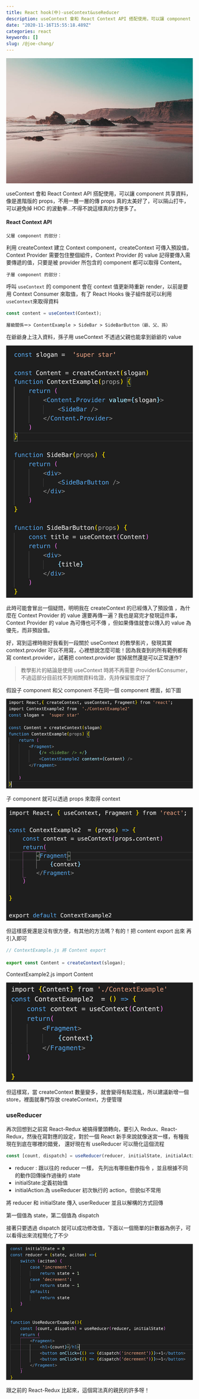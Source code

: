 ```yaml
---
title: React hook(中)-useContext&useReducer
description: useContext 會和 React Context API 搭配使用，可以讓 component 共享資料，像是進階版的 props，不用一層一層的傳 props 真的太美好了，可以隔山打牛，可以避免掉 HOC 的波動拳…不得不說這樣真的方便多了。
date: "2020-11-16T15:55:18.489Z"
categories: react
keywords: []
slug: /@joe-chang/
---
```


![](/img/1__au40ZgVt3x6DrLVe__ptQ9w.jpeg)

useContext 會和 React Context API 搭配使用，可以讓 component 共享資料，像是進階版的 props，不用一層一層的傳 props 真的太美好了，可以隔山打牛，可以避免掉 HOC 的波動拳…不得不說這樣真的方便多了。

#### React Context API

`父層 component 的部分：`

利用 createContext 建立 Context component，createContext 可傳入預設值，Context Provider 需要包住整個組件，Context Provider 的 value 記得要傳入需要傳遞的值，只要是被 provider 所包含的 component 都可以取得 Content。

`子層 component 的部分：`

呼叫 `useContext` 的 component 會在 context 值更新時重新 render，以前是要用 Context Consumer 來取值，有了 React Hooks 後子組件就可以利用`useContext`來取得資料

```javascript
const content = useContext(Context);
```

`層級關係＝> ContentExample > SideBar > SideBarButton（爺、父、孫）`

在爺爺身上注入資料，孫子用 useContext 不透過父親也能拿到爺爺的 value

![](/img/1__ApHCRRPUZtIzJ__kiAkR9kQ.png)

此時可能會冒出一個疑問，明明我在 createContext 的已經傳入了預設值 ，為什麼在 Context Provider 的 value 還要再傳一遍？我也是寫完才發現這件事，Context Provider 的 value 為可傳也可不傳 ，但如果傳值就會以傳入的 value 為優先，而非預設值。

好，寫到這裡時剛好我看到一段關於 useContext 的教學影片，發現其實 context.provider 可以不用寫，心裡想說怎麼可能！因為我查到的所有範例都有寫 context.provider，試著把 context.provider 拔掉居然還是可以正常運作?

> 教學影片的結論是使用 useContext 時將不再需要 Provider&Consumer，不過這部分目前找不到相關資料佐證，先持保留態度好了

假設子 component 和父 component 不在同一個 component 裡面，如下圖

![](/img/1__8Es180mGBOQNBlSrWjBg9w.png)

子 component 就可以透過 props 來取得 context

![](/img/1__7io9JIX3UfMQsuUkKWm75A.png)

但這樣感覺還是沒有很方便，有其他的方法嗎？有的！把 content export 出來 再引入即可

```javascript
// ContextExample.js 將 Content export

export const Content = createContext(slogan);
```

ContextExample2.js import Content

![](/img/1__beCl9VEpJHwPzu__svUiP0A.png)

但這樣寫，當 createContext 數量變多，就會變得有點混亂，所以建議新增一個 store，裡面就專門存放 createContext，方便管理

### useReducer

再次回想到之前寫 React-Redux 被搞得暈頭轉向，要引入 Redux、React-Redux，然後在寫對應的設定，對於一個 React 新手來說就像迷宮一樣，有種我現在到底在哪裡的錯覺， 還好現在有 useReducer 可以簡化這個流程

```javascript
const [count, dispatch] = useReducer(reducer, initialState, initialAction);
```

- reducer : 跟以往的 reducer 一樣， 先列出有哪些動作指令 ，並且根據不同的動作回傳操作過後的 state
- initialState:定義初始值
- initialAction:為 useReducer 初次執行的 action，但貌似不常用

將 reducer 和 initialState 傳入 userReducer 並且以解構的方式回傳

第一個值為 state，第二個值為 dispatch

接著只要透過 dispatch 就可以成功修改值，下面以一個簡單的計數器為例子，可以看得出來流程簡化了不少

![](/img/1__STwAxH3PEdtSrDm4AqqhOg.png)

跟之前的 React-Redux 比起來，這個寫法真的親民的許多呀！
